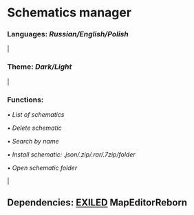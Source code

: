 # Schematics manager


### Languages: *Russian/English/Polish*

|

### Theme: *Dark/Light*

|

### Functions:

• *List of schematics*

• *Delete schematic*
	
• *Search by name*
	
• *Install schematic: .json/.zip/.rar/.7zip/folder*
	
• *Open schematic folder*

|

## Dependencies: <a href="https://github.com/ExMod-Team/EXILED">EXILED</a> MapEditorReborn
